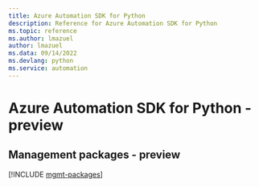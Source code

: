 ```yaml
---
title: Azure Automation SDK for Python
description: Reference for Azure Automation SDK for Python
ms.topic: reference
ms.author: lmazuel
author: lmazuel
ms.data: 09/14/2022
ms.devlang: python
ms.service: automation
---
```

# Azure Automation SDK for Python - preview

## Management packages - preview
[!INCLUDE [mgmt-packages](automation-mgmt-index.md)]